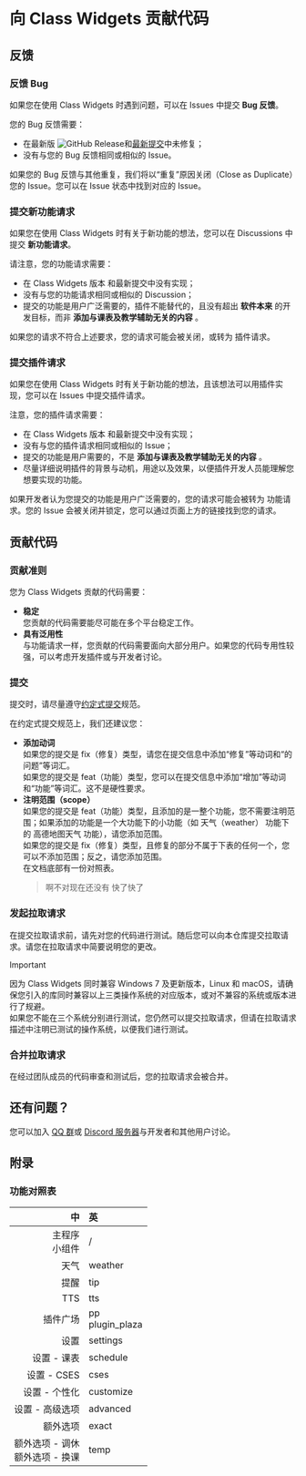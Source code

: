 # 向 Class Widgets 贡献代码

## 反馈
### 反馈 Bug

如果您在使用 Class Widgets 时遇到问题，可以在 Issues 中提交 **Bug 反馈**。

您的 Bug 反馈需要：
- 在最新版 ![GitHub Release](https://img.shields.io/github/v/release/RinLit-233-shiroko/Class-Widgets?include_prereleases)和[最新提交](https://github.com/RinLit-233-shiroko/Class-Widgets/commits)中未修复；
- 没有与您的 Bug 反馈相同或相似的 Issue。

如果您的 Bug 反馈与其他重复，我们将以“重复”原因关闭（Close as Duplicate）您的 Issue。您可以在 Issue 状态中找到对应的 Issue。

### 提交新功能请求

如果您在使用 Class Widgets 时有关于新功能的想法，您可以在 Discussions 中提交 **新功能请求**。

请注意，您的功能请求需要：
- 在 Class Widgets 版本 和最新提交中没有实现；
- 没有与您的功能请求相同或相似的 Discussion；
- 提交的功能是用户广泛需要的，插件不能替代的，且没有超出 **软件本来** 的开发目标，而非 **添加与课表及教学辅助无关的内容** 。

如果您的请求不符合上述要求，您的请求可能会被关闭，或转为 插件请求。

### 提交插件请求

如果您在使用 Class Widgets 时有关于新功能的想法，且该想法可以用插件实现，您可以在 Issues 中提交插件请求。

注意，您的插件请求需要：
- 在 Class Widgets 版本 和最新提交中没有实现；
- 没有与您的插件请求相同或相似的 Issue；
- 提交的功能是用户需要的，不是 **添加与课表及教学辅助无关的内容** 。
- 尽量详细说明插件的背景与动机，用途以及效果，以便插件开发人员能理解您想要实现的功能。

如果开发者认为您提交的功能是用户广泛需要的，您的请求可能会被转为 功能请求。您的 Issue 会被关闭并锁定，您可以通过页面上方的链接找到您的请求。

## 贡献代码

### 贡献准则

您为 Class Widgets 贡献的代码需要：
- **稳定**  
您贡献的代码需要能尽可能在多个平台稳定工作。
- **具有泛用性**  
与功能请求一样，您贡献的代码需要面向大部分用户。如果您的代码专用性较强，可以考虑开发插件或与开发者讨论。

### 提交

提交时，请尽量遵守[约定式提交](https://www.conventionalcommits.org/zh-hans/v1.0.0/)规范。

在约定式提交规范上，我们还建议您：
- **添加动词**  
如果您的提交是 fix（修复）类型，请您在提交信息中添加“修复”等动词和“的问题”等词汇。  
如果您的提交是 feat（功能）类型，您可以在提交信息中添加“增加”等动词和“功能”等词汇。这不是硬性要求。
- **注明范围（scope）**  
如果您的提交是 feat（功能）类型，且添加的是一整个功能，您不需要注明范围；如果添加的功能是一个大功能下的小功能（如 天气（weather） 功能下的 高德地图天气 功能），请您添加范围。   
如果您的提交是 fix（修复）类型，且修复的部分不属于下表的任何一个，您可以不添加范围；反之，请您添加范围。  
在文档底部有一份对照表。
    > 啊不对现在还没有 快了快了


### 发起拉取请求

在提交拉取请求前，请先对您的代码进行测试。随后您可以向本仓库提交拉取请求。请您在拉取请求中简要说明您的更改。

> [!IMPORTANT]
> 因为 Class Widgets 同时兼容 Windows 7 及更新版本，Linux 和 macOS，请确保您引入的库同时兼容以上三类操作系统的对应版本，或对不兼容的系统或版本进行了规避。  
> 如果您不能在三个系统分别进行测试，您仍然可以提交拉取请求，但请在拉取请求描述中注明已测试的操作系统，以便我们进行测试。

### 合并拉取请求

在经过团队成员的代码审查和测试后，您的拉取请求会被合并。

## 还有问题？

您可以加入 [QQ 群](http://qm.qq.com/cgi-bin/qm/qr?_wv=1027&k=yHXKCAjOxlpTpJ4mNdXm0mxOneYUinRs&authKey=sd3%2F06iGdOZUjkXXPBeIzGnFDIeYwmdwuM8dhk25fi%2B1CUL32MkeN2EEfjdo2pzE&noverify=0&group_code=169200380)或 [Discord 服务器](https://discord.gg/EFF4PpqpqZ)与开发者和其他用户讨论。

## 附录

### 功能对照表

中|英
-:|:-
主程序<br>小组件|/
天气|weather
提醒|tip
TTS|tts
插件广场|pp<br>plugin_plaza
设置|settings
设置 - 课表|schedule
设置 - CSES|cses
设置 - 个性化|customize
设置 - 高级选项|advanced
额外选项|exact
额外选项 - 调休<br>额外选项 - 换课|temp
